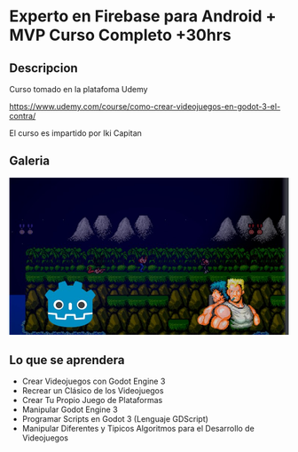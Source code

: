 # Experto en Firebase para Android + MVP Curso Completo +30hrs

## Descripcion 

Curso tomado en la platafoma Udemy

https://www.udemy.com/course/como-crear-videojuegos-en-godot-3-el-contra/

El curso es impartido por Iki Capitan

## Galeria

![CursoContra.jpg](imagenesRepo/CursoContra.jpg)

## Lo que se aprendera 

- Crear Videojuegos con Godot Engine 3
- Recrear un Clásico de los Videojuegos
- Crear Tu Propio Juego de Plataformas
- Manipular Godot Engine 3
- Programar Scripts en Godot 3 (Lenguaje GDScript)
- Manipular Diferentes y Tipicos Algoritmos para el Desarrollo de Videojuegos
